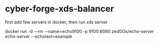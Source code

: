 # cyber-forge-xds-balancer

first add few servers in docker, then run xds server

docker run -d --rm --name=echo9100 -p 9100:8080 zedGGs/echo-server echo-server --echotext=example
